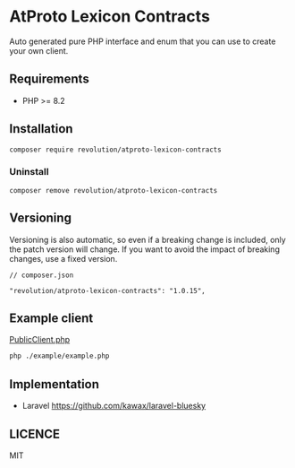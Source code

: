 # AtProto Lexicon Contracts

Auto generated pure PHP interface and enum that you can use to create your own client.

## Requirements
- PHP >= 8.2

## Installation

```shell
composer require revolution/atproto-lexicon-contracts
```

### Uninstall
```shell
composer remove revolution/atproto-lexicon-contracts
```

## Versioning
Versioning is also automatic, so even if a breaking change is included, only the patch version will change. If you want to avoid the impact of breaking changes, use a fixed version.

```
// composer.json

"revolution/atproto-lexicon-contracts": "1.0.15",
```

## Example client

[PublicClient.php](./example/PublicClient.php)

```bash
php ./example/example.php
```

## Implementation
- Laravel https://github.com/kawax/laravel-bluesky

## LICENCE
MIT
